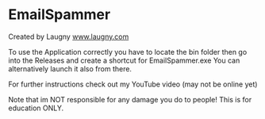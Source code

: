 # EmailSpammer

Created by Laugny
www.laugny.com


To use the Application correctly you have to locate the bin folder then go into the Releases and create a shortcut for EmailSpammer.exe
You can alternatively launch it also from there.

For further instructions check out my YouTube video (may not be online yet)

Note that im NOT responsible for any damage you do to people!
This is for education ONLY.
